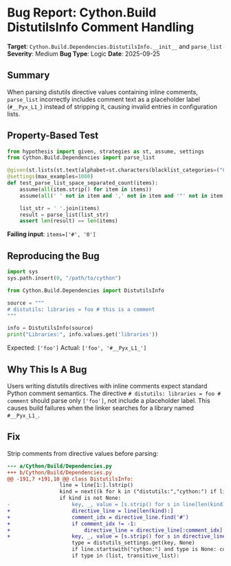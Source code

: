 # Bug Report: Cython.Build DistutilsInfo Comment Handling

**Target**: `Cython.Build.Dependencies.DistutilsInfo.__init__` and `parse_list`
**Severity**: Medium
**Bug Type**: Logic
**Date**: 2025-09-25

## Summary

When parsing distutils directive values containing inline comments, `parse_list` incorrectly includes comment text as a placeholder label (`#__Pyx_L1_`) instead of stripping it, causing invalid entries in configuration lists.

## Property-Based Test

```python
from hypothesis import given, strategies as st, assume, settings
from Cython.Build.Dependencies import parse_list

@given(st.lists(st.text(alphabet=st.characters(blacklist_categories=("Cs",)), min_size=1)))
@settings(max_examples=1000)
def test_parse_list_space_separated_count(items):
    assume(all(item.strip() for item in items))
    assume(all(' ' not in item and ',' not in item and '"' not in item and "'" not in item for item in items))

    list_str = ' '.join(items)
    result = parse_list(list_str)
    assert len(result) == len(items)
```

**Failing input**: `items=['#', '0']`

## Reproducing the Bug

```python
import sys
sys.path.insert(0, "/path/to/cython")

from Cython.Build.Dependencies import DistutilsInfo

source = """
# distutils: libraries = foo # this is a comment
"""

info = DistutilsInfo(source)
print("Libraries:", info.values.get('libraries'))
```

Expected: `['foo']`
Actual: `['foo', '#__Pyx_L1_']`

## Why This Is A Bug

Users writing distutils directives with inline comments expect standard Python comment semantics. The directive `# distutils: libraries = foo # comment` should parse only `['foo']`, not include a placeholder label. This causes build failures when the linker searches for a library named `#__Pyx_L1_`.

## Fix

Strip comments from directive values before parsing:

```diff
--- a/Cython/Build/Dependencies.py
+++ b/Cython/Build/Dependencies.py
@@ -191,7 +191,10 @@ class DistutilsInfo:
                 line = line[1:].lstrip()
                 kind = next((k for k in ("distutils:","cython:") if line.startswith(k)), None)
                 if kind is not None:
-                    key, _, value = [s.strip() for s in line[len(kind):].partition('=')]
+                    directive_line = line[len(kind):]
+                    comment_idx = directive_line.find('#')
+                    if comment_idx != -1:
+                        directive_line = directive_line[:comment_idx]
+                    key, _, value = [s.strip() for s in directive_line.partition('=')]
                     type = distutils_settings.get(key, None)
                     if line.startswith("cython:") and type is None: continue
                     if type in (list, transitive_list):
```